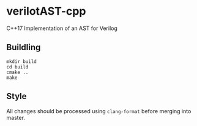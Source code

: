 # verilotAST-cpp
C++17 Implementation of an AST for Verilog

## Buildling
```
mkdir build
cd build
cmake ..
make
```

## Style
All changes should be processed using `clang-format` before merging into
master.
